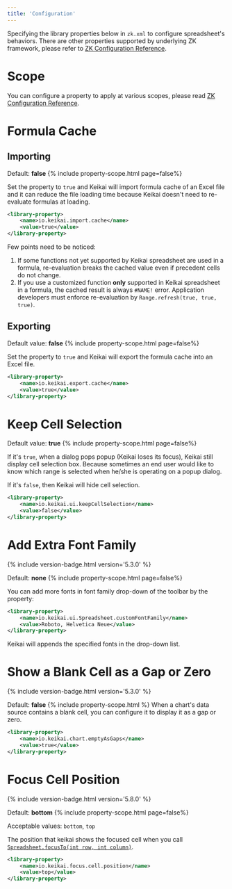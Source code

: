 ```yaml
---
title: 'Configuration'
---
```


Specifying the library properties below in `zk.xml` to configure spreadsheet's behaviors. There are other properties supported by underlying ZK framework, please refer to [ZK Configuration Reference](https://www.zkoss.org/wiki/ZK%20Configuration%20Reference/zk.xml).

# Scope
You can configure a property to apply at various scopes, please read [ZK Configuration Reference](https://www.zkoss.org/wiki/ZK%20Configuration%20Reference/zk.xml/The%20Library%20Properties).


# Formula Cache

## Importing
Default: **false**
{% include property-scope.html page=false%}

Set the property to `true` and Keikai will import formula cache of an Excel
file and it can reduce the file loading time because Keikai doesn't need to
re-evaluate formulas at loading.

```xml
<library-property>
    <name>io.keikai.import.cache</name>
    <value>true</value>
</library-property>
```

Few points need to be noticed:

1.  If some functions not yet supported by Keikai spreadsheet are used in a
    formula, re-evaluation breaks the cached value even if precedent
    cells do not change.
2.  If you use a customized function **only** supported in Keikai spreadsheet in a formula, the cached result is always `#NAME!` error. Application developers must enforce re-evaluation by `Range.refresh(true, true, true)`.

## Exporting
Default value: **false**
{% include property-scope.html page=false%}

Set the property to `true` and Keikai will export the formula cache into an Excel file.
```xml
<library-property>
    <name>io.keikai.export.cache</name>
    <value>true</value> 
</library-property>
```

# Keep Cell Selection

Default value: **true**
{% include property-scope.html page=false%}

If it's `true`, when a dialog pops popup (Keikai loses its focus), Keikai still display cell selection box. Because sometimes an end user would like to know which range is selected when he/she is operating on a popup dialog.

If it's `false`, then Keikai will hide cell selection.

```xml
<library-property>
    <name>io.keikai.ui.keepCellSelection</name>
    <value>false</value>
</library-property>
```

# Add Extra Font Family 
{% include version-badge.html version='5.3.0' %}

Default: **none**
{% include property-scope.html page=false%}

You can add more fonts in font family drop-down of the toolbar by the property:
```xml
<library-property>
    <name>io.keikai.ui.Spreadsheet.customFontFamily</name>
    <value>Roboto, Helvetica Neue</value>
</library-property>
```

Keikai will appends the specified fonts in the drop-down list.


# Show a Blank Cell as a Gap or Zero
{% include version-badge.html version='5.3.0' %}

Default: **false**
{% include property-scope.html %}
When a chart's data source contains a blank cell, you can configure it to display it as a gap or zero.

```xml
<library-property>
    <name>io.keikai.chart.emptyAsGaps</name>
    <value>true</value>
</library-property>
```


# Focus Cell Position
{% include version-badge.html version='5.8.0' %}

Default: **bottom**
{% include property-scope.html page=false%}

Acceptable values: `bottom`, `top`

The position that keikai shows the focused cell when you call [`Spreadsheet.focusTo(int row, int column)`](https://keikai.io/javadoc/latest/io/keikai/ui/Spreadsheet.html#focusTo-int-int-).

```xml
<library-property>
    <name>io.keikai.focus.cell.position</name>
    <value>top</value>
</library-property>
```

<!--
deprecated for using highchart instead of jasper report
## Chart's Font

For default font might not display your language properly, Spreadsheet
allows you to specify fonts used in charts. There are 3 parts of a chart
you can specify its font: **title, legend**, and **x axis tick**. Each
part has a corresponding library property that you can specify its
**name, style**, and **size** in `zk.xml`. Once you put the
configuration, it affects to all charts of the whole application.

**Example configuration in zk.xml**

{% highlight java linenos %}
<library-property>
    <name>io.keikai.chart.title.font</name>
    <value>sansserif, italic, 30</value>
</library-property>
{% endhighlight %}

  - The above configuration sets title font to italic SansSerif with
    size 30.

Available property names:

<table>
<thead>
<tr class="header">
<th><p><strong>Name</strong></p></th>
<th><p><strong>Which font in chart</strong></p></th>
</tr>
</thead>
<tbody>
<tr class="odd">
<td><p>io.keikai.chart.title.font</p></td>
<td><center>
<p>title font</p>
</center></td>
</tr>
<tr class="even">
<td><p>io.keikai.chart.legend.font</p></td>
<td><center>
<p>legend font</p>
</center></td>
</tr>
<tr class="odd">
<td><p>io.keikai.chart.xAxisTick.font</p></td>
<td><center>
<p>x axis tick font</p>
</center></td>
</tr>
</tbody>
</table>

Value's format:

{% highlight java linenos %}
[NAME], [STYLE], [SIZE]
{% endhighlight %}

  - \[NAME\] : Those font names your system supports.
  - \[STYLE\] : **plain**, **bold**, **italic**
  - If you specify a incorrect format in the property value, the
    property will be ignored.

# Color Picker

Users can set a library property, `io.keikai.useColorPickerEx`, in
`zk.xml` to specify which color picker used in the whole application.
This property only works under Spreadsheet EE. The default value is
**`true`**, and Spreadsheet uses ColorPicker of EE. If it's `false`,
Spreadsheet uses OSE's ColorPicker.

ColorPicker of EE:<br/> ![center]({{site.devref_image_folder}}/Keikai-essentials-configuration-colorPickerEE.JPG)

ColorPicker of OSE (fewer color choices):<br/> ![center]({{site.devref_image_folder}}/Keikai-essentials-configuration-colorPickerCE.JPG)

**Example in zk.xml**

{% highlight java linenos %}
<library-property>
    <name>io.keikai.colorPickerExUsed</name>
    <value>false</value>
</library-property>
{% endhighlight %}

  - The configuration above will make Spreadsheet use Color Picker of
    CE.
-->